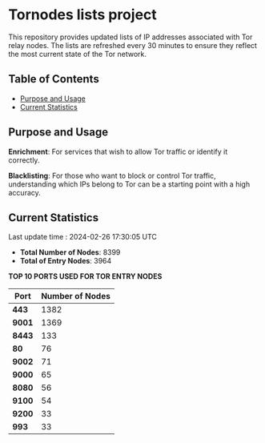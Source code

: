# Tornodes lists project

This repository provides updated lists of IP addresses associated with Tor relay nodes. The lists are refreshed every 30 minutes to ensure they reflect the most current state of the Tor network.

## Table of Contents

- [Purpose and Usage](#purpose-and-usage)
- [Current Statistics](#current-statistics)


## Purpose and Usage

**Enrichment**: For services that wish to allow Tor traffic or identify it correctly.

**Blacklisting**: For those who want to block or control Tor traffic, understanding which IPs belong to Tor can be a starting point with a high accuracy.

## Current Statistics

Last update time : 2024-02-26 17:30:05 UTC

- **Total Number of Nodes**: 8399
- **Total of Entry Nodes**: 3964

**TOP 10 PORTS USED FOR TOR ENTRY NODES**

| **Port** | **Number of Nodes** |
|------|-----------------|
| **443**   | 1382  |
| **9001**   | 1369  |
| **8443**   | 133  |
| **80**   | 76  |
| **9002**   | 71  |
| **9000**   | 65  |
| **8080**   | 56  |
| **9100**   | 54  |
| **9200**   | 33  |
| **993**   | 33  |

